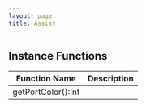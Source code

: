 ```yaml
---
layout: page
title: Assist
---
```


## Instance Functions

| Function Name | Description |
| --------------- | ------------- |
| getPortColor():Int |  |



